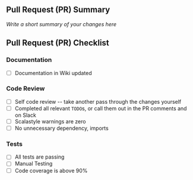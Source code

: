 ## Pull Request (PR) Summary ##
*Write a short summary of your changes here*

## Pull Request (PR) Checklist ##

### Documentation ###
- [ ] Documentation in Wiki updated

### Code Review ###
- [ ] Self code review -- take another pass through the changes yourself
- [ ] Completed all relevant `TODO`s, or call them out in the PR comments and on Slack
- [ ] Scalastyle warnings are zero
- [ ] No unnecessary dependency, imports

### Tests ###
- [ ] All tests are passing
- [ ] Manual Testing
- [ ] Code coverage is above 90%
